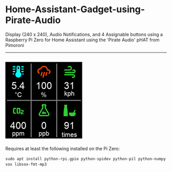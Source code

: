 # Home-Assistant-Gadget-using-Pirate-Audio
Display (240 x 240), Audio Notifications, and 4 Assignable buttons using a Raspberry Pi Zero for Home Assistant using the 'Pirate Audio' pHAT from Pimoroni

---
![Sensor Data Screen Example](https://raw.githubusercontent.com/Bit-River/Home-Assistant-Gadget-using-Pirate-Audio/master/screen-example.png)
---

Requires at least the following installed on the Pi Zero:

```sudo apt install python-rpi.gpio python-spidev python-pil python-numpy sox libsox-fmt-mp3```



